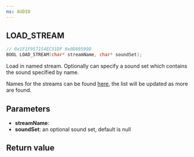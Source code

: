 ```yaml
---
ns: AUDIO
---
```

## LOAD_STREAM

```c
// 0x1F1F957154EC51DF 0x0D89599D
BOOL LOAD_STREAM(char* streamName, char* soundSet);
```

Load in named stream. Optionally can specify a sound set which contains the sound specified by name.

Names for the streams can be found [here](https://gist.github.com/4mmonium/2bd2c9c54d6ca5cbdb7b156a82a3a85a
), the list will be updated as more are found.

## Parameters
* **streamName**:
* **soundSet**: an optional sound set, default is null

## Return value
